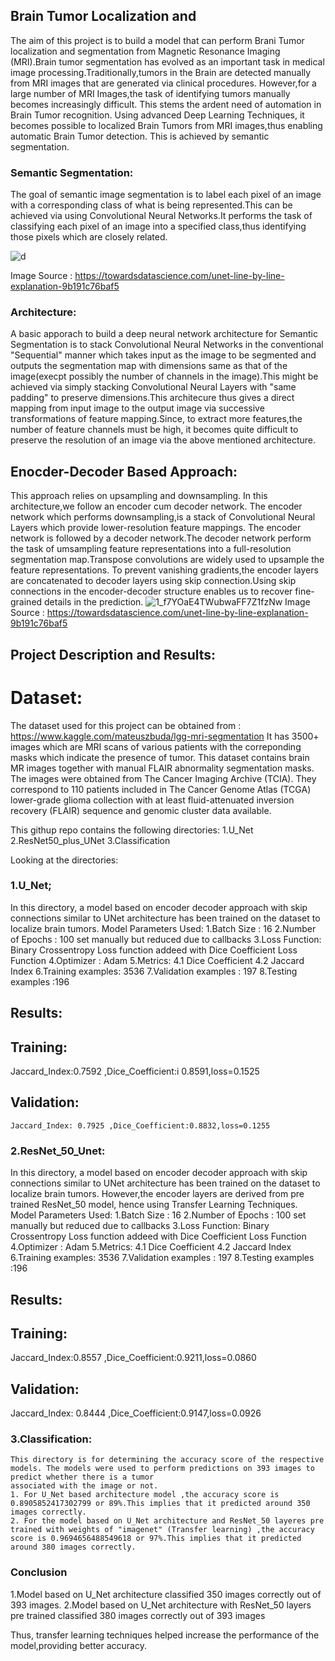 ## Brain Tumor Localization and 
The aim of this project is to build a model that can perform Brani Tumor localization and segmentation from Magnetic Resonance Imaging (MRI).Brain tumor segmentation has evolved as an important task in medical image processing.Traditionally,tumors in the Brain are detected manually from MRI images that are generated via clinical procedures. However,for a large number of MRI Images,the task of identifying tumors manually becomes increasingly difficult. This stems the ardent need of automation in Brain Tumor recognition. Using advanced Deep Learning Techniques, it becomes possible to localized Brain Tumors from MRI images,thus enabling automatic Brain Tumor detection. This is achieved by semantic segmentation.

### Semantic Segmentation:
The goal of semantic image segmentation is to label each pixel of an image with a corresponding class of what is being represented.This can be achieved via using Convolutional Neural Networks.It performs the task of classifying each pixel of an image into a specified class,thus identifying those pixels which are closely related.

![d](https://user-images.githubusercontent.com/83832850/152694560-256bf267-e3ed-4461-95f6-550dddf9c690.jpeg)
                       
Image  Source : https://towardsdatascience.com/unet-line-by-line-explanation-9b191c76baf5



### Architecture: 
A basic apporach to build a deep neural network architecture for Semantic Segmentation is to stack Convolutional Neural Networks in the conventional "Sequential" manner which
takes input as the image to be segmented and outputs the segmentation map with dimensions same as that of the image(execpt possibly the number of channels in the image).This might
be achieved via simply stacking Convolutional Neural Layers with "same padding" to preserve dimensions.This architecure thus gives a direct mapping from input image to the output
image via successive transformations of feature mapping.Since, to extract more features,the number of feature channels must be high, it becomes quite difficult  to preserve the 
resolution of an image via the above mentioned architecture.
    
## Enocder-Decoder Based Approach:
   This approach relies on upsampling and downsampling. In this architecture,we follow an encoder cum decoder network. The encoder network which performs downsampling,is a stack of Convolutional Neural Layers which provide lower-resolution feature mappings.
   The encoder network is followed by a decoder network.The decoder network perform the task of umsampling feature representations into a full-resolution segmentation map.Transpose convolutions are widely used to upsample the feature representations.
   To prevent vanishing gradients,the encoder layers are concatenated to decoder layers using skip connection.Using skip connections in the encoder-decoder structure enables us to  recover fine-grained details in the prediction.
![1_f7YOaE4TWubwaFF7Z1fzNw](https://user-images.githubusercontent.com/83832850/152694227-741edca8-b314-4c23-89d7-434fb6734c6d.png)
  Image Source : https://towardsdatascience.com/unet-line-by-line-explanation-9b191c76baf5
  
  
## Project Description and Results:

# Dataset:

The dataset used for this project can be obtained from : https://www.kaggle.com/mateuszbuda/lgg-mri-segmentation
It has 3500+ images which are MRI scans of various patients with the correponding masks which indicate the presence of tumor.
This dataset contains brain MR images together with manual FLAIR abnormality segmentation masks.
The images were obtained from The Cancer Imaging Archive (TCIA).
They correspond to 110 patients included in The Cancer Genome Atlas (TCGA) lower-grade glioma collection with at least fluid-attenuated inversion recovery (FLAIR) sequence and genomic cluster data available.


This githup repo contains the following directories:
1.U_Net
2.ResNet50_plus_UNet
3.Classification

Looking at the directories:

### 1.U_Net;
In this directory, a model based on encoder decoder approach with skip connections similar to UNet architecture has been trained on the dataset to localize brain tumors.
Model Parameters Used:
 1.Batch Size : 16
 2.Number of Epochs : 100 set manually but reduced due to callbacks
 3.Loss Function: Binary Crossentropy Loss function addeed with Dice Coefficient Loss Function
 4.Optimizer : Adam
 5.Metrics:
    4.1 Dice Coefficient
    4.2 Jaccard Index
 6.Training examples: 3536
 7.Validation examples : 197
 8.Testing examples :196
 
  ## Results: 
 
  ## Training:  
  Jaccard_Index:0.7592 ,Dice_Coefficient:i 0.8591,loss=0.1525 
 
  ## Validation:
    Jaccard_Index: 0.7925 ,Dice_Coefficient:0.8832,loss=0.1255
 
### 2.ResNet_50_Unet:
 In this directory, a model based on encoder decoder approach with skip connections similar to UNet architecture has been trained on the dataset to localize brain tumors.
 However,the encoder layers are derived from pre trained ResNet_50 model, hence using Transfer Learning Techniques.
   Model Parameters Used:
 1.Batch Size : 16
 2.Number of Epochs : 100 set manually but reduced due to callbacks
 3.Loss Function: Binary Crossentropy Loss function addeed with Dice Coefficient Loss Function
 4.Optimizer : Adam
 5.Metrics:
    4.1 Dice Coefficient
    4.2 Jaccard Index
 6.Training examples: 3536
 7.Validation examples : 197
 8.Testing examples :196
 
  ## Results: 
 
  ## Training:  
   Jaccard_Index:0.8557 ,Dice_Coefficient:0.9211,loss=0.0860
 
  ## Validation:
   Jaccard_Index: 0.8444  ,Dice_Coefficient:0.9147,loss=0.0926
    
### 3.Classification:
    This directory is for determining the accuracy score of the respective models. The models were used to perform predictions on 393 images to predict whether there is a tumor 
    associated with the image or not.
    1. For U_Net based architecture model ,the accuracy score is 0.8905852417302799 or 89%.This implies that it predicted around 350 images correctly.
    2. For the model based on U_Net architecture and ResNet_50 layeres pre trained with weights of "imagenet" (Transfer learning) ,the accuracy score is 0.9694656488549618 or 97%.This implies that it predicted around 380 images correctly.
    
 ### Conclusion
 1.Model based on U_Net architecture classified 350 images correctly out of 393 images.
 2.Model based on U_Net architecture with ResNet_50 layers pre trained classified 380 images correctly out of 393 images
    
 Thus, transfer learning techniques helped increase the performance of the model,providing better accuracy.
 

